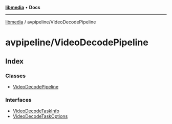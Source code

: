[**libmedia**](../../README.md) • **Docs**

***

[libmedia](../../README.md) / avpipeline/VideoDecodePipeline

# avpipeline/VideoDecodePipeline

## Index

### Classes

- [VideoDecodePipeline](classes/VideoDecodePipeline.md)

### Interfaces

- [VideoDecodeTaskInfo](interfaces/VideoDecodeTaskInfo.md)
- [VideoDecodeTaskOptions](interfaces/VideoDecodeTaskOptions.md)
